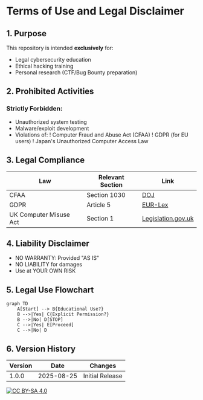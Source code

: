 # Terms of Use and Legal Disclaimer

## 1. Purpose
This repository is intended **exclusively** for:


- Legal cybersecurity education
- Ethical hacking training
- Personal research (CTF/Bug Bounty preparation)


## 2. Prohibited Activities
### Strictly Forbidden:

- Unauthorized system testing
- Malware/exploit development
- Violations of:
   ! Computer Fraud and Abuse Act (CFAA)
   ! GDPR (for EU users)
   ! Japan's Unauthorized Computer Access Law


## 3. Legal Compliance
| Law | Relevant Section | Link |
|-----|------------------|------|
| CFAA | Section 1030 | [DOJ](https://www.justice.gov/criminal-ccips/computer-fraud-and-abuse-act) |
| GDPR | Article 5 | [EUR-Lex](https://eur-lex.europa.eu/eli/reg/2016/679) |
| UK Computer Misuse Act | Section 1 | [Legislation.gov.uk](https://www.legislation.gov.uk/ukpga/1990/18/section/1) |

## 4. Liability Disclaimer

- NO WARRANTY: Provided "AS IS"
- NO LIABILITY for damages
- Use at YOUR OWN RISK


## 5. Legal Use Flowchart
```mermaid
graph TD
    A[Start] --> B{Educational Use?}
    B -->|Yes| C{Explicit Permission?}
    B -->|No| D[STOP]
    C -->|Yes| E[Proceed]
    C -->|No| D
```



## 6. Version History
| Version | Date       | Changes            |
|---------|------------|--------------------|
| 1.0.0   | 2025-08-25 | Initial Release    |

[![CC BY-SA 4.0](https://licensebuttons.net/l/by-sa/4.0/88x31.png)](https://creativecommons.org/licenses/by-sa/4.0/)  
